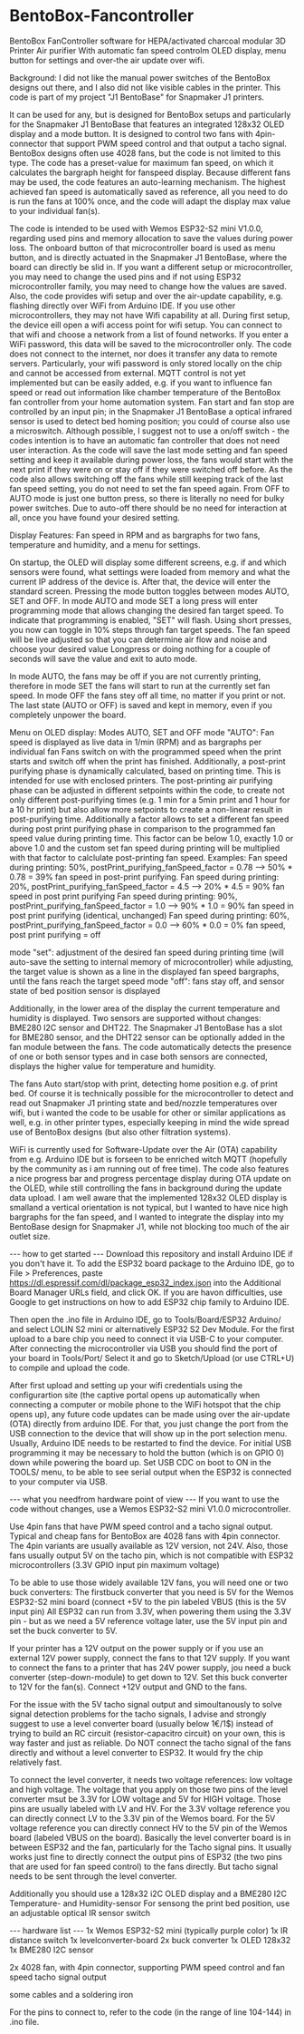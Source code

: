 # BentoBox-Fancontroller
BentoBox FanController software for HEPA/activated charcoal modular 3D Printer Air purifier
With automatic fan speed controlm OLED display, menu button for settings and over-the air update over wifi.

Background: I did not like the manual power switches of the BentoBox designs out there, and I also did not like visible cables in the printer.
This code is part of my project "J1 BentoBase" for Snapmaker J1 printers.

It can be used for any, but is designed for BentoBox setups and particularly for the Snapmaker J1 BentoBase that features an integrated 128x32 OLED display and a mode button.
It is designed to control two fans with 4pin-connector that support PWM speed control and that output a tacho signal. BentoBox designs often use 4028 fans, but the code is not limited to this type.
The code has a preset-value for maximum fan speed, on which it calculates the bargraph height for fanspeed display. 
Because different fans may be used, the code features an auto-learning mechanism. The highest achieved fan speed is automatically saved as reference, all you need to do is run the fans at 100% once, and the code will adapt the display max value to your individual fan(s).

The code is intended to be used with Wemos ESP32-S2 mini V1.0.0, regarding used pins and memory allocation to save the values during power loss. The onboard button of that microcontroller board is used as menu button, and is directly actuated in the Snapmaker J1 BentoBase, where the board can directly be slid in.
If you want a different setup or microcontroller, you may need to change the used pins and if not using ESP32 microcontroller family, you may need to change how the values are saved.
Also, the code provides wifi setup and over the air-update capability, e.g. flashing directly over WiFi from Arduino IDE.
If you use other microcontrollers, they may not have Wifi capability at all.
During first setup, the device eill open a wifi access point for wifi setup. You can connect to that wifi and choose a network from a list of found networks. If you enter a WiFi password, this data will be saved to the microcontroller only.
The code does not connect to the internet, nor does it transfer any data to remote servers. Particularly, your wifi password is only stored locally on the chip and cannot be accessed from external.
MQTT control is not yet implemented but can be easily added, e.g. if you want to influence fan speed or read out information like chamber temperature of the BentoBox fan controller from your home automation system.
Fan start and fan stop are controlled by an input pin; in the Snapmaker J1 BentoBase a optical infrared sensor is used to detect bed homing position; you could of course also use a microswitch.
Although possible, I suggest not to use a on/off switch - the codes intention is to have an automatic fan controller that does not need user interaction. As the code will save the last mode setting and fan speed setting and keep it available during power loss, the fans would start with the next print if they were on or stay off if they were switched off before.
As the code also allows switching off the fans while still keeping track of the last fan speed setting, you do not need to set the fan speed again.
From OFF to AUTO mode is just one button press, so there is literally no need for bulky power switches.
Due to auto-off there should be no need for interaction at all, once you have found your desired setting.


Display Features: 
Fan speed in RPM and as bargraphs for two fans, temperature and humidity, and a menu for settings.

On startup, the OLED will display some different screens, e.g. if and which sensors were found, what settings were loaded from memory and what the current IP address of the device is.
After that, the device will enter the standard screen. Pressing the mode button toggles between modes AUTO, SET and OFF. 
In mode AUTO and mode SET a long press will enter programming mode that allows changing the desired fan target speed.
To indicate that programming is enabled, "SET" will flash. Using short presses, you now can toggle in 10% steps through fan target speeds. The fan speed will be live adjusted so that you can determine air flow and noise and choose your desired value Longpress or doing nothing for a couple of seconds will save the value and exit to auto mode.

In mode AUTO, the fans may be off if you are not currently printing, therefore in mode SET the fans will start to run at the currently set fan speed. In mode OFF the fans stey off all time, no matter if you print or not.
The last state (AUTO or OFF) is saved and kept in memory, even if you completely unpower the board.

Menu on OLED display: Modes AUTO, SET and OFF
  mode "AUTO":  Fan speed is displayed as live data in 1/min (RPM) and as bargraphs per individual fan
                Fans switch on with the programmed speed when the print starts and switch off when the print has finished.
                Additionally, a post-print purifying phase is dynamically calculated, based on printing time. This is intended for use with enclosed printers.
                The post-printing air purifying phase can be adjusted in different setpoints within the code, to create not only different post-purifying times (e.g. 1 min for a 5min print and 1 hour for a 10 hr                  print) but also allow more setpoints to create a non-linear result in post-purifying time.
                Additionally a factor allows to set a different fan speed during post print purifying phase in comparison to the programmed fan speed value during printing time.
                This factor can be below 1.0, exactly 1.0 or above 1.0 and the custom set fan speed during printing will be multiplied with that factor to calclulate post-printing fan speed.
                Examples:
                Fan speed during printing: 50%, postPrint_purifying_fanSpeed_factor = 0.78 --> 50% * 0.78 = 39% fan speed in post-print purifying.
                Fan speed during printing: 20%, postPrint_purifying_fanSpeed_factor = 4.5 --> 20% * 4.5 = 90% fan speed in post print purifying
                Fan speed during printing: 90%, postPrint_purifying_fanSpeed_factor = 1.0 --> 90% * 1.0 = 90% fan speed in post print purifying (identical, unchanged)
                Fan speed during printing: 60%, postPrint_purifying_fanSpeed_factor = 0.0 --> 60% * 0.0 = 0% fan speed, post print purifying = off
                
  mode "set": adjustment of the desired fan speed during printing time (will auto-save the setting to internal memory of microcontroller)
              while adjusting, the target value is shown as a line in the displayed fan speed bargraphs, until the fans reach the target speed
  mode "off": fans stay off, and sensor state of bed position sensor is displayed

Additionally,  in the lower area of the display the current temperature and humidity is displayed. Two sensors are supported without changes: BME280 I2C sensor and DHT22.
The Snapmaker J1 BentoBase has a slot for BME280 sensor, and the DHT22 sensor can be optionally added in the fan module between the fans.
The code automatically detects the presence of one or both sensor types and in case both sensors are connected, displays the higher value for temperature and humidity.

The fans Auto start/stop with print, detecting home position e.g. of print bed.
Of course it is technically possible for the microcontroller to detect and read out Snapmaker J1 printing state and bed/nozzle temperatures over wifi, but i wanted the code to be usable for other or similar applications as well, e.g. in other printer types, especially keeping in mind the wide spread use of BentoBox designs (but also other filtration systems).

WiFi is currently used for Software-Update over the Air (OTA) capability from e.g. Arduino IDE but is forseen to be enriched witch MQTT (hopefully by the community as i am running out of free time).
The code also features a nice progress bar and progress percentage display during OTA update on the OLED, while still controlling the fans in background during the update data upload.
I am well aware that the implemented 128x32 OLED display is smalland a vertical orientation is not typical, but I wanted to have nice high bargraphs for the fan speed, and I wanted to integrate the display into my BentoBase design for Snapmaker J1, while not blocking too much of the air outlet size.

--- how to get started ---
Download this repository and install Arduino IDE if you don't have it.
To add the ESP32 board package to the Arduino IDE, go to File > Preferences, paste https://dl.espressif.com/dl/package_esp32_index.json into the Additional Board Manager URLs field, and click OK.
If you are havon difficulties, use Google to get instructions on how to add ESP32 chip family to Arduino IDE.

Then open the .ino file in Arduino IDE, go to Tools/Board/ESP32 Arduino/ and select LOLIN S2 mini or alternatively ESP32 S2 Dev Module.
For the first upload to a bare chip you need to connect it via USB-C to your computer.
After connecting the microcontroller via USB you should find the port of your board in Tools/Port/
Select it and go to Sketch/Upload (or use CTRL+U) to compile and upload the code.

After first upload and setting up your wifi credentials using the configurartion site (the captive portal opens up automatically when connecting a computer or mobile phone to the WiFi hotspot that the chip opens up), any future code updates can be made using over the air-update (OTA) directly from arduino IDE. For that, you just change the port from the USB connection to the device that will show up in the port selection menu. Usually, Arduino IDE needs to be restarted to find the device.
For initial USB programming it may be necessary to hold the button (which is on GPIO 0) down while powering the board up.
Set USB CDC on boot to ON in the TOOLS/ menu, to be able to see serial output when the ESP32 is connected to your computer via USB.



--- what you needfrom hardware point of view ---
If you want to use the code without changes, use a Wemos ESP32-S2 mini V1.0.0 microcontroller.

Use 4pin fans that have PWM speed control and a tacho signal output.
Typical and cheap fans for BentoBox are 4028 fans with 4pin connector. The 4pin variants are usually available as 12V version, not 24V.
Also, those fans usually output 5V on the tacho pin, which is not compatible with ESP32 microcontrollers (3.3V GPIO input pin maximum voltage)

To be able to use those widely available 12V fans, you will need one or two buck converters:
The firstbuck converter that you need is 5V for the Wemos ESP32-S2 mini board (connect +5V to the pin labeled VBUS (this is the 5V input pin)
All ESP32 can run from 3.3V, when powering them using the 3.3V pin - but as we need a 5V reference voltage later, use the 5V input pin and set the buck converter to 5V. 

If your printer has a 12V output on the power supply or if you use an external 12V power supply, connect the fans to that 12V supply.
If you want to connect the fans to a printer that has 24V power supply, jou need a buck converter (step-down-module) to get down to 12V.
Set this buck converter to 12V for the fan(s). Connect +12V output and GND to the fans.

For the issue with the 5V tacho signal output and simoultanously to solve signal detection problems for the tacho signals, I advise and strongly suggest to use a level converter board (usually below 1€/1$) instead of trying to build an RC circuit (resistor-capacitro circuit) on your own, this is way faster and just as reliable.
Do NOT connect the tacho signal of the fans directly and without a level converter to ESP32. It would fry the chip relatively fast.

To connect the level converter, it needs two voltage references: low voltage and high voltage. The voltage that you apply on those two pins of the level converter msut be 3.3V for LOW voltage and 5V for HIGH voltage. Those pins are usually labeled with LV and HV. 
For the 3.3V voltage reference you can directly connect LV to the 3.3V pin of the Wemos board. 
For the 5V voltage reference you can directly connect HV to the 5V pin of the Wemos board (labeled VBUS on the board). 
Basically the level converter board is in between ESP32 and the fan, particularly for the Tacho signal pins. 
It usually works just fine to directly connect the output pins of ESP32 (the two pins that are used for fan speed control) to the fans directly. 
But tacho signal needs to be sent through the level converter.

Additionally you should use a 128x32 i2C OLED display and a BME280 I2C Temperature- and Humidity-sensor
For sensong the print bed position, use an adjustable optical IR sensor switch

---  hardware list ---
1x Wemos ESP32-S2 mini (typically purple color)
1x IR distance switch
1x levelconverter-board
2x buck converter
1x OLED 128x32
1x BME280 I2C sensor

2x 4028 fan, with 4pin connector, supporting PWM speed control and fan speed tacho signal output

some cables and a soldering iron

For the pins to connect to, refer to the code (in the range of line 104-144) in .ino file.



